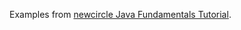 Examples from [newcircle Java Fundamentals Tutorial](https://newcircle.com/bookshelf/java_fundamentals_tutorial/index).
